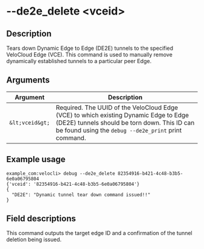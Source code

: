 #	--de2e_delete &lt;vceid&gt;

##	Description
Tears down Dynamic Edge to Edge (DE2E) tunnels to the specified VeloCloud Edge (VCE). This command is used to manually remove dynamically established tunnels to a particular peer Edge.

##  Arguments
| Argument  | Description |
|-----------|-------------|
| `&lt;vceid&gt;` | Required. The UUID of the VeloCloud Edge (VCE) to which existing Dynamic Edge to Edge (DE2E) tunnels should be torn down. This ID can be found using the `debug --de2e_print` print command. |

##  Example usage
```
example_com:velocli> debug --de2e_delete 82354916-b421-4c48-b3b5-6e0a06795804
{'vceid': '82354916-b421-4c48-b3b5-6e0a06795804'}
{
  "DE2E": "Dynamic tunnel tear down command issued!!"
}
```

##  Field descriptions
This command outputs the target edge ID and a confirmation of the tunnel deletion being issued.